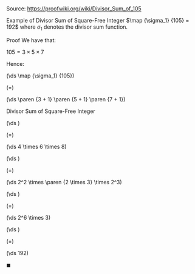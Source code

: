 # 

Source: https://proofwiki.org/wiki/Divisor_Sum_of_105

Example of Divisor Sum of Square-Free Integer
$\map {\sigma_1} {105} = 192$
where $\sigma_1$ denotes the divisor sum function.

Proof
We have that:

$105 = 3 \times 5 \times 7$

Hence:














\(\ds \map {\sigma_1} {105}\)

\(=\)







\(\ds \paren {3 + 1} \paren {5 + 1} \paren {7 + 1}\)





Divisor Sum of Square-Free Integer














\(\ds \)

\(=\)







\(\ds 4 \times 6 \times 8\)




















\(\ds \)

\(=\)







\(\ds 2^2 \times \paren {2 \times 3} \times 2^3\)




















\(\ds \)

\(=\)







\(\ds 2^6 \times 3\)




















\(\ds \)

\(=\)







\(\ds 192\)









$\blacksquare$





